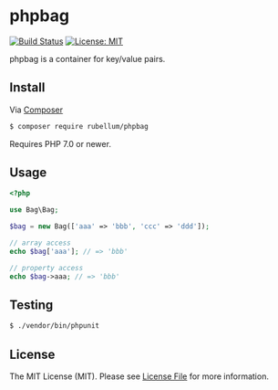 # phpbag

[![Build Status](https://travis-ci.org/rubellum/phpbag.svg?branch=master)](https://travis-ci.org/rubellum/phpbag)
[![License: MIT](https://img.shields.io/badge/License-MIT-yellow.svg)](https://opensource.org/licenses/MIT)

phpbag is a container for key/value pairs. 

## Install

Via [Composer](https://getcomposer.org/)

```bash
$ composer require rubellum/phpbag
```

Requires PHP 7.0 or newer.

## Usage

```php
<?php

use Bag\Bag;

$bag = new Bag(['aaa' => 'bbb', 'ccc' => 'ddd']);

// array access
echo $bag['aaa']; // => 'bbb'

// property access
echo $bag->aaa; // => 'bbb'
```

## Testing

```bash
$ ./vendor/bin/phpunit
```

## License

The MIT License (MIT). Please see [License File](LICENSE) for more information.
